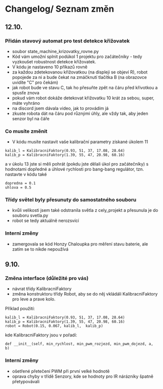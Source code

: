 # Changelog/ Seznam změn

## 12.10.

### Přidán stavový automat pro test detekce křižovatek

- soubor state_machine_krizovatky_rovne.py
- Kód vám umožní splnit podúkol 1 projektu pro začátečníky - tedy vyzkoušet robustnost detekce křižovatek.
- V kódu je nastaveno 10 příkazů rovně
- za každou zdetekovanou křižovatkou (na displeji se objeví R), robot popojede za ni a bude čekat na zmáčknutí tlačítka B (na obrazovce uvidíte "C" pro čekám)
- jak robot bude ve stavu C, tak ho přesuňte zpět na čáru před křivotkou a spusťe znova
- pokud vám robot dokáže detekovat křižovatku 10 krát za sebou, super, máte vyhráno
- na discord jsem dávala video, jak to provádím já
- zkuste robota dát na čáru pod různými úhly, ale vždy tak, aby jeden senzor byl na čáře

### Co musíte změnit

- V kódu musíte nastavit vaše kalibrační parametry získané úkolem 11
```
kalib_l = KalibracniFaktory(0.93, 51, 37, 17.08, 28.64)
kalib_p = KalibracniFaktory(1.39, 55, 47, 20.98, 60.16)
```

a v úkolu 13 jste si měli pohrát (pokdu jste dělali úkol pro začátečníky) s hodnotami dopředné a úhlové rychlosti pro bang-bang regulátor, tzn. nastavte v kódu také
```
dopredna = 0.1
uhlova = 0.5
```

### Třídy světel byly přesunuty do samostatného souboru

- kvůli velikosti jsem také odstranila světla z cely_projekt a přesunula je do souboru svetla.py
- robot se tedy aktuálně nerozsvící

### Interní změny

- zamergovala se kód Honzy Chaloupka pro měření stavu baterie, ale zatím se to nikde nepoužívá


## 9.10.

### Změna interface (důležité pro vás)
- návrat třídy KalibracniFaktory
- změna konstruktoru třídy Robot, aby se do něj vkládáli KalibracniFaktory pro leve a prave kolo. 

Příklad použití:
```
kalib_l = KalibracniFaktory(0.93, 51, 37, 17.08, 28.64)
kalib_p = KalibracniFaktory(1.39, 55, 47, 20.98, 60.16)
robot = Robot(0.15, 0.067, kalib_l,  kalib_p)
``` 

kde KalibracniFaktory jsou v pořadí:

`def __init__(self, min_rychlost, min_pwm_rozjezd, min_pwm_dojezd, a, b)`

### Interní změny
- ošetřené přetečení PWM při první velké hodnotě
- oprava chyby v třídě Senzory, kde se hodnoty pro IR nárázníky špatně přetypovávali


